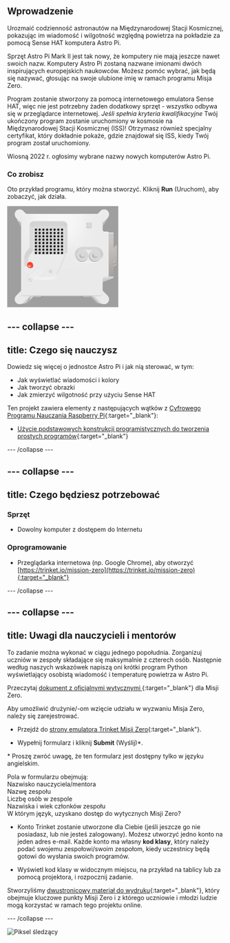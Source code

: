 ## Wprowadzenie

Urozmaić codzienność astronautów na Międzynarodowej Stacji Kosmicznej, pokazując im wiadomość i wilgotność względną powietrza na pokładzie za pomocą Sense HAT komputera Astro Pi.

Sprzęt Astro Pi Mark II jest tak nowy, że komputery nie mają jeszcze nawet swoich nazw. Komputery Astro Pi zostaną nazwane imionami dwóch inspirujących europejskich naukowców. Możesz pomóc wybrać, jak będą się nazywać, głosując na swoje ulubione imię w ramach programu Misja Zero.

Program zostanie stworzony za pomocą internetowego emulatora Sense HAT, więc nie jest potrzebny żaden dodatkowy sprzęt - wszystko odbywa się w przeglądarce internetowej. *Jeśli spełnia kryteria kwalifikacyjne* Twój ukończony program zostanie uruchomiony w kosmosie na Międzynarodowej Stacji Kosmicznej (ISS)! Otrzymasz również specjalny certyfikat, który dokładnie pokaże, gdzie znajdował się ISS, kiedy Twój program został uruchomiony.

Wiosną 2022 r. ogłosimy wybrane nazwy nowych komputerów Astro Pi.

### Co zrobisz

Oto przykład programu, który można stworzyć. Kliknij **Run** (Uruchom), aby zobaczyć, jak działa.

![Emulator Trinket Sense HAT uruchamia przykładowy program, który przewija wartość wilgotności po matrycy LED, a następnie wyświetla obraz ryby](images/M0_4.gif)

--- collapse ---
---
title: Czego się nauczysz
---

Dowiedz się więcej o jednostce Astro Pi i jak nią sterować, w tym:
+ Jak wyświetlać wiadomości i kolory
+ Jak tworzyć obrazki
+ Jak zmierzyć wilgotność przy użyciu Sense HAT

Ten projekt zawiera elementy z następujących wątków z [Cyfrowego Programu Nauczania Raspberry Pi](http://rpf.io/curriculum){:target="_blank"}:

+ [Użycie podstawowych konstrukcji programistycznych do tworzenia prostych programów](https://curriculum.raspberrypi.org/programming/creator/){:target="_blank"}

--- /collapse ---

--- collapse ---
---
title: Czego będziesz potrzebować
---

### Sprzęt

+ Dowolny komputer z dostępem do Internetu

### Oprogramowanie

+ Przeglądarka internetowa (np. Google Chrome), aby otworzyć [https://trinket.io/mission-zero](https://trinket.io/mission-zero){:target="_blank"}

--- /collapse ---

--- collapse ---
---
title: Uwagi dla nauczycieli i mentorów
---

To zadanie można wykonać w ciągu jednego popołudnia. Zorganizuj uczniów w zespoły składające się maksymalnie z czterech osób. Następnie według naszych wskazówek napiszą oni krótki program Python wyświetlający osobistą wiadomość i temperaturę powietrza w Astro Pi.

Przeczytaj [dokument z oficjalnymi wytycznymi ](https://astro-pi.org/media/mission-zero-guidelines/Astro_Pi_Mission_Zero_Guidelines_2021_22-pl.pdf){:target="_blank"} dla Misji Zero.

Aby umożliwić drużynie/-om wzięcie udziału w wyzwaniu Misja Zero, należy się zarejestrować.

+ Przejdź do [strony emulatora Trinket Misji Zero](https://trinket.io/mission-zero){:target="_blank"}.

+ Wypełnij formularz i kliknij **Submit** (Wyślij)\*.

\* Proszę zwróć uwagę, że ten formularz jest dostępny tylko w języku angielskim.

Pola w formularzu obejmują:  
Nazwisko nauczyciela/mentora   
Nazwę zespołu  
Liczbę osób w zespole  
Nazwiska i wiek członków zespołu   
W którym język, uzyskano dostęp do wytycznych Misji Zero?

+ Konto Trinket zostanie utworzone dla Ciebie (jeśli jeszcze go nie posiadasz, lub nie jesteś zalogowany). Możesz utworzyć jedno konto na jeden adres e-mail. Każde konto ma własny **kod klasy**, który należy podać swojemu zespołowi/swoim zespołom, kiedy uczestnicy będą gotowi do wysłania swoich programów.

+ Wyświetl kod klasy w widocznym miejscu, na przykład na tablicy lub za pomocą projektora, i rozpocznij zadanie.

 Stworzyliśmy [dwustronicowy materiał do wydruku](http://rpf.io/mz-printout){:target="_blank"}, który obejmuje kluczowe punkty Misji Zero i z którego uczniowie i młodzi ludzie mogą korzystać w ramach tego projektu online.

--- /collapse ---

![Piksel śledzący](https://code.org/api/hour/begin_raspberrypi_astropi.png)
